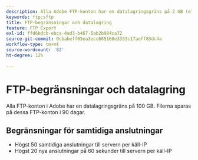 ```yaml
---
description: Alla Adobe FTP-konton har en datalagringsgräns på 2 GB (eller 63 filer). Filerna sparas på dessa FTP-konton i 90 dagar.
keywords: ftp;sftp
title: FTP-begränsningar och datalagring
feature: FTP Export
exl-id: ffd6bdcb-ebca-4ad3-b467-5ab2b984ca72
source-git-commit: 0cbabeff05ea3ecc685160e3333c17aeff83dc4a
workflow-type: tm+mt
source-wordcount: '82'
ht-degree: 12%

---
```


# FTP-begränsningar och datalagring

Alla FTP-konton i Adobe har en datalagringsgräns på 100 GB. Filerna sparas på dessa FTP-konton i 90 dagar.

## Begränsningar för samtidiga anslutningar

* Högst 50 samtidiga anslutningar till servern per käll-IP
* Högst 20 nya anslutningar på 60 sekunder till servern per käll-IP
